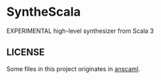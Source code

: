 # SyntheScala

EXPERIMENTAL high-level synthesizer from Scala 3

## LICENSE

Some files in this project originates in [anscaml](https://github.com/cpu2019-5/anscaml).
